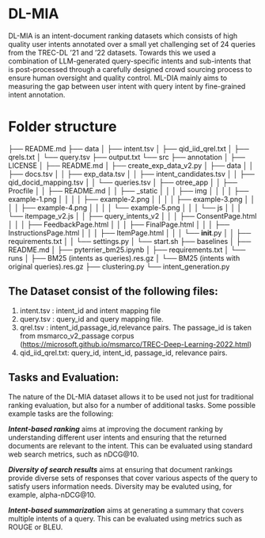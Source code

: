 # DL-MIA
DL-MIA  is an intent-document ranking datasets which consists of high quality user intents annotated over a small yet challenging set of
24 queries from the TREC-DL ’21 and ’22 datasets. Towards this we used a combination of LLM-generated query-specific intents and sub-intents that is post-processed through a carefully designed  crowd sourcing process to ensure human oversight and quality control. ML-DIA mainly aims to measuring the gap between user intent with query intent by fine-grained intent annotation.
# Folder structure

├── README.md
├── data
│   ├── intent.tsv
│   ├── qid_iid_qrel.txt
│   ├── qrels.txt
│   └── query.tsv
├── output.txt
└── src
    ├── annotation
    │   ├── LICENSE
    │   ├── README.md
    │   ├── create_exp_data_v2.py
    │   ├── data
    │   │   ├── docs.tsv
    │   │   ├── exp_data.tsv
    │   │   ├── intent_candidates.tsv
    │   │   ├── qid_docid_mapping.tsv
    │   │   └── queries.tsv
    │   ├── otree_app
    │   │   ├── Procfile
    │   │   ├── README.md
    │   │   ├── _static
    │   │   │   ├── img
    │   │   │   │   ├── example-1.png
    │   │   │   │   ├── example-2.png
    │   │   │   │   ├── example-3.png
    │   │   │   │   ├── example-4.png
    │   │   │   │   └── example-5.png
    │   │   │   └── js
    │   │   │       └── itempage_v2.js
    │   │   ├── query_intents_v2
    │   │   │   ├── ConsentPage.html
    │   │   │   ├── FeedbackPage.html
    │   │   │   ├── FinalPage.html
    │   │   │   ├── InstructionsPage.html
    │   │   │   ├── ItemPage.html
    │   │   │   └── __init__.py
    │   │   ├── requirements.txt
    │   │   └── settings.py
    │   └── start.sh
    ├── baselines
    │   ├── README.md
    │   ├── pyterrier_bm25.ipynb
    │   ├── requirements.txt
    │   └── runs
    │       ├── BM25 (intents as queries).res.gz
    │       └── BM25 (intents with original queries).res.gz
    ├── clustering.py
    └── intent_generation.py
## The Dataset consist of the following files:
1. intent.tsv : intent_id and intent mapping file
2. query.tsv : query_id and query mapping file.
3. qrel.tsv : intent_id,passage_id,relevance pairs. The passage_id is taken from msmarco_v2_passage corpus (https://microsoft.github.io/msmarco/TREC-Deep-Learning-2022.html)
4. qid_iid_qrel.txt: query_id, intent_id, passage_id, relevance pairs.

## Tasks and Evaluation:
The nature of the DL-MIA dataset allows it to be used not just for traditional ranking evaluation, but also for a number of additional tasks. Some possible example tasks are the following:

***Intent-based ranking*** aims at improving the document ranking by understanding different user intents and ensuring that the returned documents are relevant to the intent. This can be evaluated using standard web search metrics, such as nDCG@10.
    
***Diversity of search results*** aims at ensuring that document rankings provide diverse sets of responses that cover various aspects of the query to satisfy users information needs. Diversity may be evaluted using, for example, alpha-nDCG@10.

***Intent-based summarization*** aims at generating a summary that covers multiple intents of a query. This can be evaluated using metrics such as ROUGE or BLEU.

